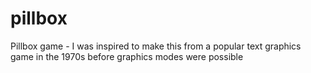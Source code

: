 # pillbox
Pillbox game - I was inspired to make this from a popular text graphics game in the 1970s before graphics modes were possible
